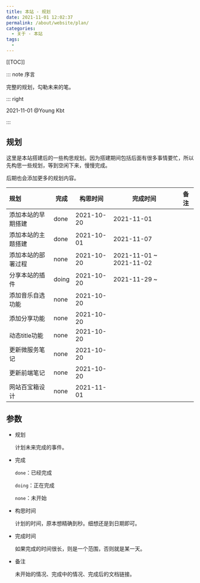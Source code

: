 ```yaml
---
title: 本站 - 规划
date: 2021-11-01 12:02:37
permalink: /about/website/plan/
categories:
  - 关于 - 本站
tags: 
  - 
---
```


[[TOC]]

::: note 序言

完整的规划，勾勒未来的笔。

::: right

2021-11-01 @Young Kbt

:::

<!-- more -->

## 规划

这里是本站搭建后的一些构思规划。因为搭建期间包括后面有很多事情要忙，所以先构思一些规划，等到空闲下来，慢慢完成。

后期也会添加更多的规划内容。



| 规划               | 完成  | 构思时间   | 完成时间                | 备注 |
| :----------------- | ----- | ---------- | ----------------------- | ---- |
| 添加本站的早期搭建 | done  | 2021-10-20 | 2021-11-01              |      |
| 添加本站的主题搭建 | done  | 2021-10-01 | 2021-11-07              |      |
| 添加本站的部署过程 | none  | 2021-10-20 | 2021-11-01 ~ 2021-11-02 |      |
| 分享本站的插件     | doing | 2021-10-20 | 2021-11-29 ~            |      |
| 添加音乐自选功能   | none  | 2021-10-20 |                         |      |
| 添加分享功能       | none  | 2021-10-20 |                         |      |
| 动态title功能      | none  | 2021-10-20 |                         |      |
| 更新微服务笔记     | none  | 2021-10-20 |                         |      |
| 更新前端笔记       | none  | 2021-10-20 |                         |      |
| 网站百宝箱设计     | none  | 2021-11-01 |                         |      |

## 参数

- 规划

    计划未来完成的事件。

- 完成

    `done`：已经完成

    `doing`：正在完成

    `none`：未开始

- 构思时间

    计划的时间，原本想精确到秒。细想还是到日期即可。

- 完成时间

    如果完成的时间很长，则是一个范围，否则就是某一天。

- 备注

    未开始的情况、完成中的情况、完成后的文档链接。